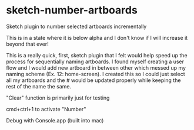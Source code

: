# sketch-number-artboards
Sketch plugin to number selected artboards incrementally

This is in a state where it is below alpha and I don't know if I will increase it beyond that ever!

This is a really quick, first, sketch plugin that I felt would help speed up the process for sequentially naming artboards. I found myself creating a user flow and I would add new artboard in between other which messed up my naming scheme (Ex. 12: home-screen). I created this so I could just select all my artboards and the # would be updated properly while keeping the rest of the name the same.

"Clear" function is primarily just for testing

cmd+ctrl+1 to activate "Number"

Debug with Console.app (built into mac)
